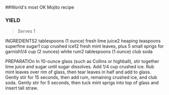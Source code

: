 ##World's most OK Mojito recipe

### YIELD
> Serves 1

INGREDIENTS2 tablespoons (1 ounce) fresh lime juice2 heaping teaspoons superfine sugar1 cup crushed ice12 fresh mint leaves, plus 5 small sprigs for garnish1/4 cup (2 ounces) white rum2 tablespoons (1 ounce) club soda

PREPARATIOn In 10-ounce glass (such as Collins or highball), stir together lime juice and sugar until sugar dissolves. Add 1/4 cup crushed ice. Rub mint leaves over rim of glass, then tear leaves in half and add to glass. Gently stir for 15 seconds, then add rum, remaining crushed ice, and club soda. Gently stir for 5 seconds, then tuck mint sprigs into top of glass and insert tall straw.
